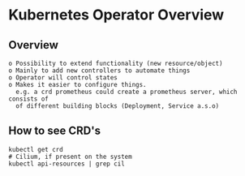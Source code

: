 # Kubernetes Operator Overview 

## Overview 

```
o Possibility to extend functionality (new resource/object)
o Mainly to add new controllers to automate things
o Operator will control states
o Makes it easier to configure things.
  e.g. a crd prometheus could create a prometheus server, which consists of 
  of different building blocks (Deployment, Service a.s.o)
```

## How to see CRD's 

```
kubectl get crd 
# Cilium, if present on the system 
kubectl api-resources | grep cil 
```

